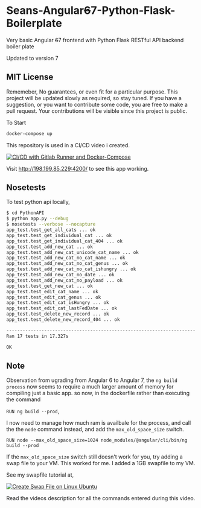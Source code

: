 # Seans-Angular~~6~~7-Python-Flask-Boilerplate
Very basic Angular ~~6~~7 frontend with Python Flask RESTful API backend boiler plate

Updated to version 7


## MIT License
Rememeber, No guarantees, or even fit for a particular purpose.
This project will be updated slowly as required, so stay tuned.
If you have a suggestion, or you want to contribute some code, you are free to make a pull request.
Your contributions will be visible since this project is public.

To Start

```bash
docker-compose up
```

This repository is used in a CI/CD video i created. 

[![CI/CD with Gitlab Runner and Docker-Compose](https://img.youtube.com/vi/RV0845KmsNI/0.jpg)](https://youtu.be/RV0845KmsNI)

Visit http://198.199.85.229:4200/ to see this app working.

## Nosetests

To test python api locally,
```bash
$ cd PythonAPI
$ python app.py --debug
$ nosetests --verbose --nocapture
app_test.test_get_all_cats ... ok
app_test.test_get_individual_cat ... ok
app_test.test_get_individual_cat_404 ... ok
app_test.test_add_new_cat ... ok
app_test.test_add_new_cat_unicode_cat_name ... ok
app_test.test_add_new_cat_no_cat_name ... ok
app_test.test_add_new_cat_no_cat_genus ... ok
app_test.test_add_new_cat_no_cat_ishungry ... ok
app_test.test_add_new_cat_no_date ... ok
app_test.test_add_new_cat_no_payload ... ok
app_test.test_get_new_cat ... ok
app_test.test_edit_cat_name ... ok
app_test.test_edit_cat_genus ... ok
app_test.test_edit_cat_isHungry ... ok
app_test.test_edit_cat_lastFedDate ... ok
app_test.test_delete_new_record ... ok
app_test.test_delete_new_record_404 ... ok

----------------------------------------------------------------------
Ran 17 tests in 17.327s

OK
```

## Note
Observation from ugrading from Angular 6 to Angular 7,
the `ng build process` now seems to require a much larger amount of memory for compiling just a basic app.
so now, in the dockerfile
rather than executing the command 

`RUN ng build --prod`,

I now need to manage how much ram is availbale for the process, and call the the `node` command instead, and add the `max_old_space_size` switch.

`RUN node --max_old_space_size=1024 node_modules/@angular/cli/bin/ng build --prod`

If the `max_old_space_size` switch still doesn't work for you, try adding a swap file to your VM.
This worked for me.
I added a 1GB swapfile to my VM.

See my swapfile tutorial at,

[![Create Swap File on Linux Ubuntu](https://img.youtube.com/vi/hXb50RxB-YU/0.jpg)](https://youtu.be/hXb50RxB-YU)

Read the videos description for all the commands entered during this video.





